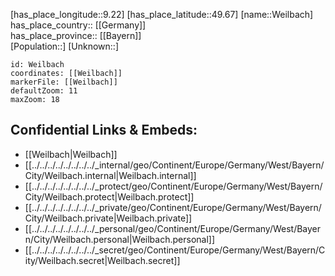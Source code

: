 ﻿---
location: [49.67,9.22] 
mapzoom: [7,12] 
mapmarker: city 
type: City
tags:
- geo/City


SpocWebEntityId: 35498
isDeleted: false
confidential: public

---
[has_place_longitude::9.22] 
[has_place_latitude::49.67] 
[name::Weilbach] 
has_place_country:: [[Germany]]  
has_place_province:: [[Bayern]]  
[Population::] 
[Unknown::] 


```leaflet
id: Weilbach
coordinates: [[Weilbach]] 
markerFile: [[Weilbach]] 
defaultZoom: 11 
maxZoom: 18
```


## Confidential Links & Embeds: 
- [[Weilbach|Weilbach]]  
- [[../../../../../../../../_internal/geo/Continent/Europe/Germany/West/Bayern/City/Weilbach.internal|Weilbach.internal]] 
- [[../../../../../../../../_protect/geo/Continent/Europe/Germany/West/Bayern/City/Weilbach.protect|Weilbach.protect]] 
- [[../../../../../../../../_private/geo/Continent/Europe/Germany/West/Bayern/City/Weilbach.private|Weilbach.private]] 
- [[../../../../../../../../_personal/geo/Continent/Europe/Germany/West/Bayern/City/Weilbach.personal|Weilbach.personal]] 
- [[../../../../../../../../_secret/geo/Continent/Europe/Germany/West/Bayern/City/Weilbach.secret|Weilbach.secret]] 
